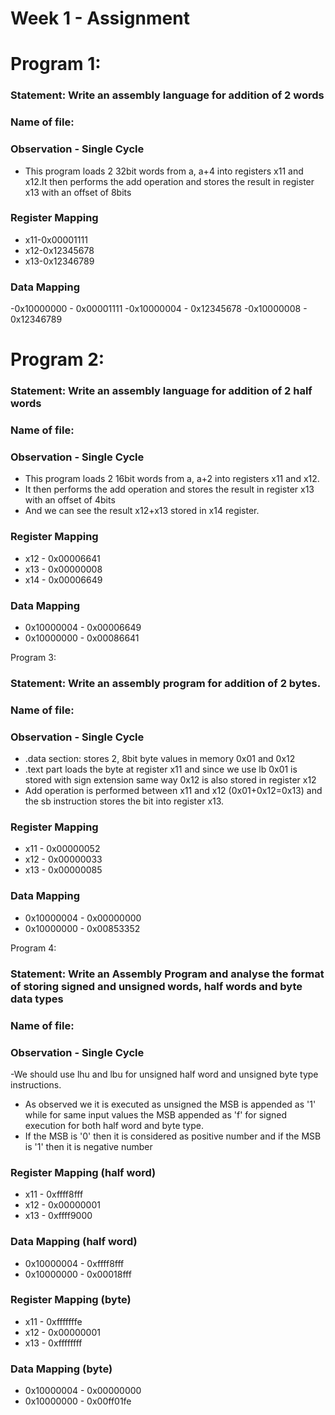 # Week 1 - Assignment

# Program 1: 
### Statement: Write an assembly language for addition of 2 words

### Name of file:
<week-1 Q1.s>

### Observation - Single Cycle
- This program loads 2 32bit words from a, a+4 into registers x11 and x12.It then performs the add operation and stores the result in register x13 with an offset of 8bits
 
### Register Mapping
- x11-0x00001111
- x12-0x12345678
- x13-0x12346789

### Data Mapping
-0x10000000 - 0x00001111
-0x10000004 - 0x12345678
-0x10000008 - 0x12346789


# Program 2: 
### Statement: Write an assembly language for addition of 2 half words

### Name of file:
<week-1 Q2.s>

### Observation - Single Cycle
- This program loads 2 16bit words from a, a+2 into registers x11 and x12.
- It then performs the add operation and stores the result in register x13 with an offset of 4bits
- And we can see the result x12+x13 stored in x14 register.
 
### Register Mapping
- x12 - 0x00006641
- x13 - 0x00000008
- x14 - 0x00006649 	
		
### Data Mapping
- 0x10000004 - 0x00006649
- 0x10000000 - 0x00086641


Program 3: 
### Statement: Write an assembly program for addition of 2 bytes.

### Name of file:
<week-1 Q3.s>

### Observation - Single Cycle
- .data section: stores 2, 8bit byte values in memory 0x01 and 0x12
- .text part loads the byte at register x11 and since we use lb 0x01 is stored with sign extension same way 0x12 is also stored in register x12
- Add operation is performed between x11 and x12 (0x01+0x12=0x13) and the sb instruction stores the bit into register x13.
 
### Register Mapping
- x11 - 0x00000052
- x12 - 0x00000033
- x13 - 0x00000085

### Data Mapping
- 0x10000004 - 0x00000000
- 0x10000000 - 0x00853352

Program 4: 
### Statement: Write an Assembly Program and analyse the format of storing signed and unsigned words, half words and byte data types

### Name of file:
<week-1 Q4 half word.s>

### Observation - Single Cycle
-We should use lhu and lbu for unsigned half word and unsigned byte type instructions.
- As observed we it is executed as unsigned the MSB is appended as '1' while for same input values the MSB appended as 'f' for signed execution for both half word and byte type.
- If the MSB is '0' then it is considered as positive number and if the MSB is '1' then it is negative number

### Register Mapping (half word)
- x11 - 0xffff8fff
- x12 - 0x00000001
- x13 - 0xffff9000

### Data Mapping (half word)
- 0x10000004 - 0xffff8fff
- 0x10000000 - 0x00018fff


 ### Register Mapping (byte)
- x11 - 0xfffffffe
- x12 - 0x00000001
- x13 - 0xffffffff

### Data Mapping (byte)
- 0x10000004 - 0x00000000
- 0x10000000 - 0x00ff01fe


